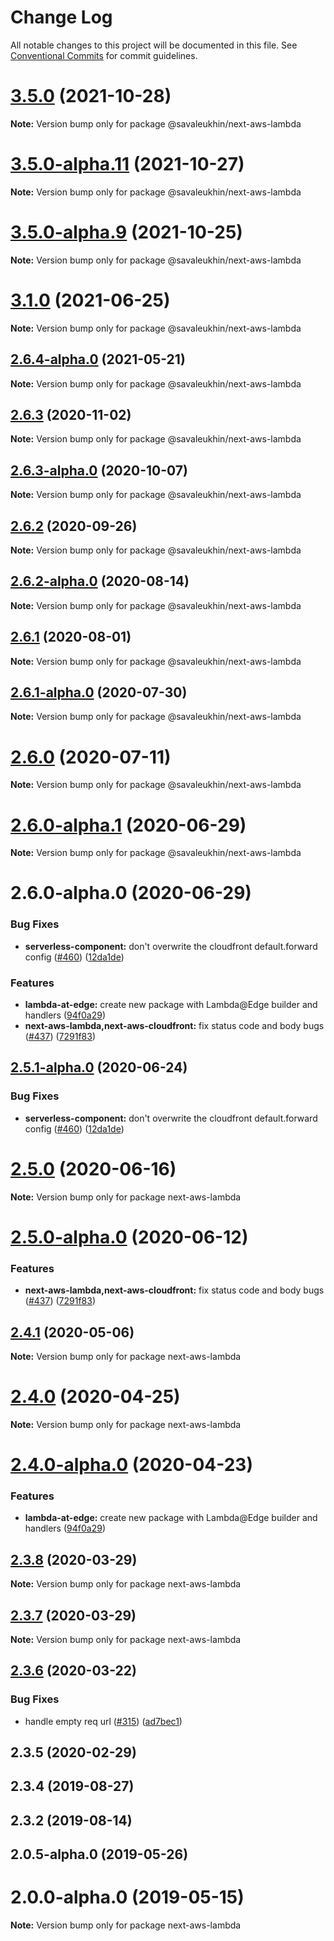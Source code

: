 # Change Log

All notable changes to this project will be documented in this file.
See [Conventional Commits](https://conventionalcommits.org) for commit guidelines.

# [3.5.0](https://github.com/sleukhin/serverless-next.js/compare/v3.5.0-alpha.11...v3.5.0) (2021-10-28)

**Note:** Version bump only for package @savaleukhin/next-aws-lambda

# [3.5.0-alpha.11](https://github.com/sleukhin/serverless-next.js/compare/v3.5.0-alpha.10...v3.5.0-alpha.11) (2021-10-27)

**Note:** Version bump only for package @savaleukhin/next-aws-lambda

# [3.5.0-alpha.9](https://github.com/sleukhin/serverless-next.js/compare/v3.5.0-alpha.8...v3.5.0-alpha.9) (2021-10-25)

**Note:** Version bump only for package @savaleukhin/next-aws-lambda

# [3.1.0](https://github.com/sleukhin/serverless-next.js/compare/v3.1.0-alpha.16...v3.1.0) (2021-06-25)

**Note:** Version bump only for package @savaleukhin/next-aws-lambda

## [2.6.4-alpha.0](https://github.com/sleukhin/serverless-next.js/compare/@savaleukhin/next-aws-lambda@2.6.3...@savaleukhin/next-aws-lambda@2.6.4-alpha.0) (2021-05-21)

**Note:** Version bump only for package @savaleukhin/next-aws-lambda

## [2.6.3](https://github.com/sleukhin/serverless-next.js/compare/@savaleukhin/next-aws-lambda@2.6.3-alpha.0...@savaleukhin/next-aws-lambda@2.6.3) (2020-11-02)

**Note:** Version bump only for package @savaleukhin/next-aws-lambda

## [2.6.3-alpha.0](https://github.com/sleukhin/serverless-next.js/compare/@savaleukhin/next-aws-lambda@2.6.2...@savaleukhin/next-aws-lambda@2.6.3-alpha.0) (2020-10-07)

**Note:** Version bump only for package @savaleukhin/next-aws-lambda

## [2.6.2](https://github.com/sleukhin/serverless-next.js/compare/@savaleukhin/next-aws-lambda@2.6.2-alpha.0...@savaleukhin/next-aws-lambda@2.6.2) (2020-09-26)

**Note:** Version bump only for package @savaleukhin/next-aws-lambda

## [2.6.2-alpha.0](https://github.com/sleukhin/serverless-next.js/compare/@savaleukhin/next-aws-lambda@2.6.1...@savaleukhin/next-aws-lambda@2.6.2-alpha.0) (2020-08-14)

**Note:** Version bump only for package @savaleukhin/next-aws-lambda

## [2.6.1](https://github.com/sleukhin/serverless-next.js/compare/@savaleukhin/next-aws-lambda@2.6.1-alpha.0...@savaleukhin/next-aws-lambda@2.6.1) (2020-08-01)

**Note:** Version bump only for package @savaleukhin/next-aws-lambda

## [2.6.1-alpha.0](https://github.com/sleukhin/serverless-next.js/compare/@savaleukhin/next-aws-lambda@2.6.0...@savaleukhin/next-aws-lambda@2.6.1-alpha.0) (2020-07-30)

**Note:** Version bump only for package @savaleukhin/next-aws-lambda

# [2.6.0](https://github.com/sleukhin/serverless-next.js/compare/@savaleukhin/next-aws-lambda@2.6.0-alpha.1...@savaleukhin/next-aws-lambda@2.6.0) (2020-07-11)

**Note:** Version bump only for package @savaleukhin/next-aws-lambda

# [2.6.0-alpha.1](https://github.com/sleukhin/serverless-next.js/compare/@savaleukhin/next-aws-lambda@2.6.0-alpha.0...@savaleukhin/next-aws-lambda@2.6.0-alpha.1) (2020-06-29)

**Note:** Version bump only for package @savaleukhin/next-aws-lambda

# 2.6.0-alpha.0 (2020-06-29)

### Bug Fixes

- **serverless-component:** don't overwrite the cloudfront default.forward config ([#460](https://github.com/sleukhin/serverless-next.js/issues/460)) ([12da1de](https://github.com/sleukhin/serverless-next.js/commit/12da1de31855b68b9addef801ec21dffd3202a21))

### Features

- **lambda-at-edge:** create new package with Lambda@Edge builder and handlers ([94f0a29](https://github.com/sleukhin/serverless-next.js/commit/94f0a29f0654f51d60653c8218c15802b2abb476))
- **next-aws-lambda,next-aws-cloudfront:** fix status code and body bugs ([#437](https://github.com/sleukhin/serverless-next.js/issues/437)) ([7291f83](https://github.com/sleukhin/serverless-next.js/commit/7291f83f58eaa09733e3ce2df494afc2c0e04f9a))

## [2.5.1-alpha.0](https://github.com/sleukhin/serverless-next.js/compare/next-aws-lambda@2.5.0...next-aws-lambda@2.5.1-alpha.0) (2020-06-24)

### Bug Fixes

- **serverless-component:** don't overwrite the cloudfront default.forward config ([#460](https://github.com/sleukhin/serverless-next.js/issues/460)) ([12da1de](https://github.com/sleukhin/serverless-next.js/commit/12da1de31855b68b9addef801ec21dffd3202a21))

# [2.5.0](https://github.com/sleukhin/serverless-next.js/compare/next-aws-lambda@2.5.0-alpha.0...next-aws-lambda@2.5.0) (2020-06-16)

**Note:** Version bump only for package next-aws-lambda

# [2.5.0-alpha.0](https://github.com/sleukhin/serverless-next.js/compare/next-aws-lambda@2.4.1...next-aws-lambda@2.5.0-alpha.0) (2020-06-12)

### Features

- **next-aws-lambda,next-aws-cloudfront:** fix status code and body bugs ([#437](https://github.com/sleukhin/serverless-next.js/issues/437)) ([7291f83](https://github.com/sleukhin/serverless-next.js/commit/7291f83f58eaa09733e3ce2df494afc2c0e04f9a))

## [2.4.1](https://github.com/sleukhin/serverless-next.js/compare/next-aws-lambda@2.4.0...next-aws-lambda@2.4.1) (2020-05-06)

**Note:** Version bump only for package next-aws-lambda

# [2.4.0](https://github.com/sleukhin/serverless-next.js/compare/next-aws-lambda@2.4.0-alpha.0...next-aws-lambda@2.4.0) (2020-04-25)

**Note:** Version bump only for package next-aws-lambda

# [2.4.0-alpha.0](https://github.com/sleukhin/serverless-next.js/compare/next-aws-lambda@2.3.8...next-aws-lambda@2.4.0-alpha.0) (2020-04-23)

### Features

- **lambda-at-edge:** create new package with Lambda@Edge builder and handlers ([94f0a29](https://github.com/sleukhin/serverless-next.js/commit/94f0a29f0654f51d60653c8218c15802b2abb476))

## [2.3.8](https://github.com/sleukhin/serverless-next.js/tree/master/packages/deprecated/serverless-plugin/compare/next-aws-lambda@2.3.7...next-aws-lambda@2.3.8) (2020-03-29)

**Note:** Version bump only for package next-aws-lambda

## [2.3.7](https://github.com/sleukhin/serverless-next.js/tree/master/packages/deprecated/serverless-plugin/compare/next-aws-lambda@2.3.6...next-aws-lambda@2.3.7) (2020-03-29)

**Note:** Version bump only for package next-aws-lambda

## [2.3.6](https://github.com/sleukhin/serverless-next.js/tree/master/packages/deprecated/serverless-plugin/compare/next-aws-lambda@2.3.5...next-aws-lambda@2.3.6) (2020-03-22)

### Bug Fixes

- handle empty req url ([#315](https://github.com/sleukhin/serverless-next.js/tree/master/packages/deprecated/serverless-plugin/issues/315)) ([ad7bec1](https://github.com/sleukhin/serverless-next.js/tree/master/packages/deprecated/serverless-plugin/commit/ad7bec1827ad3b6074c6f1a085a57a2d906334ba))

## 2.3.5 (2020-02-29)

## 2.3.4 (2019-08-27)

## 2.3.2 (2019-08-14)

## 2.0.5-alpha.0 (2019-05-26)

# 2.0.0-alpha.0 (2019-05-15)

**Note:** Version bump only for package next-aws-lambda
